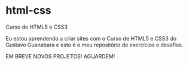 # html-css
 Curso de HTML5 e CSS3

Eu estou aprendendo a criar sites com o Curso de HTML5 e CSS3 do Gustavo Guanabara e este é o meu repositório de exercícios e desafios. 

EM BREVE NOVOS PROJETOS! AGUARDEM!